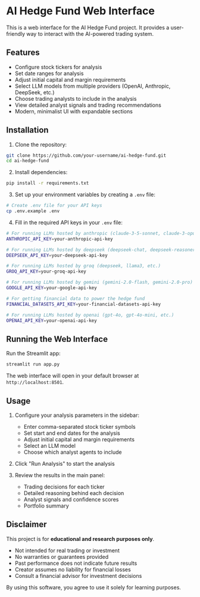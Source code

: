 # AI Hedge Fund Web Interface

This is a web interface for the AI Hedge Fund project. It provides a user-friendly way to interact with the AI-powered trading system.

## Features

- Configure stock tickers for analysis
- Set date ranges for analysis
- Adjust initial capital and margin requirements
- Select LLM models from multiple providers (OpenAI, Anthropic, DeepSeek, etc.)
- Choose trading analysts to include in the analysis
- View detailed analyst signals and trading recommendations
- Modern, minimalist UI with expandable sections

## Installation

1. Clone the repository:
```bash
git clone https://github.com/your-username/ai-hedge-fund.git
cd ai-hedge-fund
```

2. Install dependencies:
```bash
pip install -r requirements.txt
```

3. Set up your environment variables by creating a `.env` file:
```bash
# Create .env file for your API keys
cp .env.example .env
```

4. Fill in the required API keys in your `.env` file:
```bash
# For running LLMs hosted by anthropic (claude-3-5-sonnet, claude-3-opus, claude-3-5-haiku)
ANTHROPIC_API_KEY=your-anthropic-api-key

# For running LLMs hosted by deepseek (deepseek-chat, deepseek-reasoner, etc.)
DEEPSEEK_API_KEY=your-deepseek-api-key

# For running LLMs hosted by groq (deepseek, llama3, etc.)
GROQ_API_KEY=your-groq-api-key

# For running LLMs hosted by gemini (gemini-2.0-flash, gemini-2.0-pro)
GOOGLE_API_KEY=your-google-api-key

# For getting financial data to power the hedge fund
FINANCIAL_DATASETS_API_KEY=your-financial-datasets-api-key

# For running LLMs hosted by openai (gpt-4o, gpt-4o-mini, etc.)
OPENAI_API_KEY=your-openai-api-key
```

## Running the Web Interface

Run the Streamlit app:

```bash
streamlit run app.py
```

The web interface will open in your default browser at `http://localhost:8501`.

## Usage

1. Configure your analysis parameters in the sidebar:
   - Enter comma-separated stock ticker symbols
   - Set start and end dates for the analysis
   - Adjust initial capital and margin requirements
   - Select an LLM model
   - Choose which analyst agents to include

2. Click "Run Analysis" to start the analysis

3. Review the results in the main panel:
   - Trading decisions for each ticker
   - Detailed reasoning behind each decision
   - Analyst signals and confidence scores
   - Portfolio summary

## Disclaimer

This project is for **educational and research purposes only**.

- Not intended for real trading or investment
- No warranties or guarantees provided
- Past performance does not indicate future results
- Creator assumes no liability for financial losses
- Consult a financial advisor for investment decisions

By using this software, you agree to use it solely for learning purposes.
